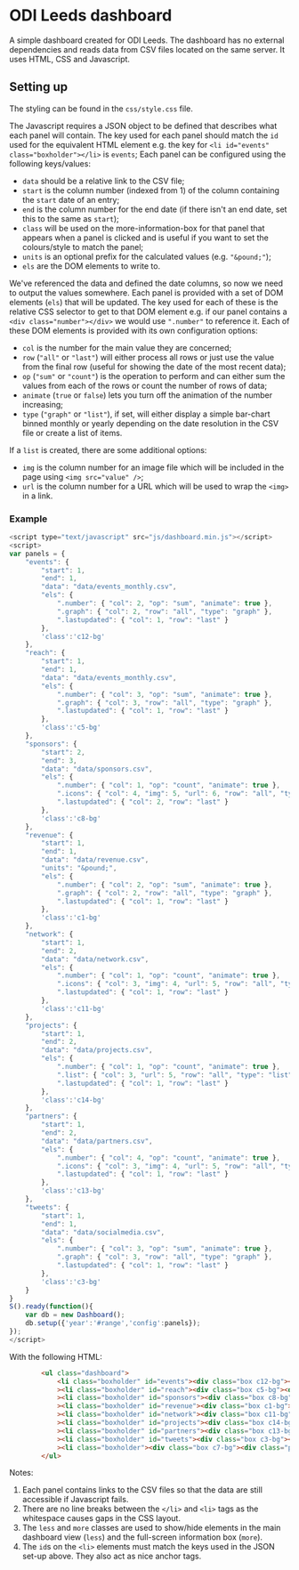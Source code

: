 # ODI Leeds dashboard

A simple dashboard created for ODI Leeds. The dashboard has no external dependencies and reads data from CSV files located on the same server. It uses HTML, CSS and Javascript.

## Setting up

The styling can be found in the `css/style.css` file. 

The Javascript requires a JSON object to be defined that describes what each panel will contain. The key used for each panel should match the `id` used for the equivalent HTML element e.g. the key for `<li id="events" class="boxholder"></li>` is `events`; Each panel can be configured using the following keys/values:

* `data` should be a relative link to the CSV file;
* `start` is the column number (indexed from 1) of the column containing the `start` date of an entry;
* `end` is the column number for the end date (if there isn't an end date, set this to the same as `start`);
* `class` will be used on the more-information-box for that panel that appears when a panel is clicked and is useful if you want to set the colours/style to match the panel;
* `units` is an optional prefix for the calculated values (e.g. `"&pound;"`);
* `els` are the DOM elements to write to.

We've referenced the data and defined the date columns, so now we need to output the values somewhere. Each panel is provided with a set of DOM elements (`els`) that will be updated. The key used for each of these is the relative CSS selector to get to that DOM element e.g. if our panel contains a `<div class="number"></div>` we would use `".number"` to reference it. Each of these DOM elements is provided with its own configuration options:

* `col` is the number for the main value they are concerned;
* `row` (`"all"` or `"last"`) will either process all rows or just use the value from the final row (useful for showing the date of the most recent data);
* `op` (`"sum"` or `"count"`) is the operation to perform and can either sum the values from each of the rows or count the number of rows of data;
* `animate` (`true` or `false`) lets you turn off the animation of the number increasing;
* `type` (`"graph"` or `"list"`), if set, will either display a simple bar-chart binned monthly or yearly depending on the date resolution in the CSV file or create a list of items.

If a `list` is created, there are some additional options:
  * `img` is the column number for an image file which will be included in the page using `<img src="value" />`;
  * `url` is the column number for a URL which will be used to wrap the `<img>` in a link.

### Example

```javascript
<script type="text/javascript" src="js/dashboard.min.js"></script>
<script>
var panels = {
	"events": {
		"start": 1,
		"end": 1,
		"data": "data/events_monthly.csv",
		"els": {
			".number": { "col": 2, "op": "sum", "animate": true },
			".graph": { "col": 2, "row": "all", "type": "graph" },
			".lastupdated": { "col": 1, "row": "last" }
		},
		'class':'c12-bg'
	},
	"reach": {
		"start": 1,
		"end": 1,
		"data": "data/events_monthly.csv",
		"els": {
			".number": { "col": 3, "op": "sum", "animate": true },
			".graph": { "col": 3, "row": "all", "type": "graph" },
			".lastupdated": { "col": 1, "row": "last" }
		},
		'class':'c5-bg'
	},
	"sponsors": {
		"start": 2,
		"end": 3,
		"data": "data/sponsors.csv",
		"els": {
			".number": { "col": 1, "op": "count", "animate": true },
			".icons": { "col": 4, "img": 5, "url": 6, "row": "all", "type": "list" },
			".lastupdated": { "col": 2, "row": "last" }
		},
		'class':'c8-bg'
	},
	"revenue": {
		"start": 1,
		"end": 1,
		"data": "data/revenue.csv",
		"units": "&pound;",
		"els": {
			".number": { "col": 2, "op": "sum", "animate": true },
			".graph": { "col": 2, "row": "all", "type": "graph" },
			".lastupdated": { "col": 1, "row": "last" }
		},
		'class':'c1-bg'
	},
	"network": {
		"start": 1,
		"end": 2,
		"data": "data/network.csv",
		"els": {
			".number": { "col": 1, "op": "count", "animate": true },
			".icons": { "col": 3, "img": 4, "url": 5, "row": "all", "type": "list" },
			".lastupdated": { "col": 1, "row": "last" }
		},
		'class':'c11-bg'
	},
	"projects": {
		"start": 1,
		"end": 2,
		"data": "data/projects.csv",
		"els": {
			".number": { "col": 1, "op": "count", "animate": true },
			".list": { "col": 3, "url": 5, "row": "all", "type": "list" },
			".lastupdated": { "col": 1, "row": "last" }
		},
		'class':'c14-bg'
	},
	"partners": {
		"start": 1,
		"end": 2,
		"data": "data/partners.csv",
		"els": {
			".number": { "col": 4, "op": "count", "animate": true },
			".icons": { "col": 3, "img": 4, "url": 5, "row": "all", "type": "list" },
			".lastupdated": { "col": 1, "row": "last" }
		},
		'class':'c13-bg'
	},
	"tweets": {
		"start": 1,
		"end": 1,
		"data": "data/socialmedia.csv",
		"els": {
			".number": { "col": 3, "op": "sum", "animate": true },
			".graph": { "col": 3, "row": "all", "type": "graph" },
			".lastupdated": { "col": 1, "row": "last" }
		},
		'class':'c3-bg'
	}
}
S().ready(function(){
	var db = new Dashboard();
	db.setup({'year':'#range','config':panels});
});
</script>
```

With the following HTML:

```html
		<ul class="dashboard">
			<li class="boxholder" id="events"><div class="box c12-bg"><div class="panel"><div class="title">Events</div><div class="number less"></div><p class="more">Number of events hosted at ODI Leeds</p><div class="graph more"></div><div class="updated"><span class="updatelabel">Last updated: </span><a href="https://github.com/odileeds/dashboard/tree/master/data/events_monthly.csv" class="lastupdated">events data</a></div></div></div></li
			><li class="boxholder" id="reach"><div class="box c5-bg"><div class="panel"><div class="title">Event reach</div><div class="number less"></div><p class="more">Number of people at ODI Leeds events</p><div class="graph more"></div><div class="updated"><span class="updatelabel">Last updated: </span><a href="https://github.com/odileeds/dashboard/tree/master/data/events_monthly.csv" class="lastupdated">events data by month</a></div></div></div></li
			><li class="boxholder" id="sponsors"><div class="box c8-bg"><div class="panel sponsors"><div class="title">Sponsors</div><div class="number less"></div><div class="icons more"></div><div class="updated"><span class="updatelabel">Last updated: </span><a href="https://github.com/odileeds/dashboard/tree/master/data/sponsors.csv" class="lastupdated">table of sponsors</a></div></div></div></li
			><li class="boxholder" id="revenue"><div class="box c1-bg"><div class="panel"><div class="title">Revenue</div><div class="more">ODI Leeds Node revenue</div><div class="number less"></div><div class="graph more"></div><div class="updated"><span class="updatelabel">Last updated: </span><a href="https://github.com/odileeds/dashboard/tree/master/data/revenue.csv" class="lastupdated data">revenue table</a></div></div></div></li
			><li class="boxholder" id="network"><div class="box c11-bg"><div class="panel"><div class="title">Network</div><div class="number less"></div><div class="icons more"></div><div class="updated"><span class="updatelabel">Last updated: </span><a href="https://github.com/odileeds/dashboard/tree/master/data/network.csv" class="lastupdated data">data about our network</a></div></div></div></li
			><li class="boxholder" id="projects"><div class="box c14-bg"><div class="panel projects"><div class="title">Open innovation <br class="less" />&amp; data projects</div><div class="number less"></div><div class="list more"></div><div class="updated"><span class="updatelabel">Last updated: </span><a href="https://github.com/odileeds/dashboard/tree/master/data/projects.csv" class="lastupdated">a list of our projects</a></div></div></div></li
			><li class="boxholder" id="partners"><div class="box c13-bg"><div class="panel partners"><div class="title">Partners</div><div class="number less"></div><div class="icons more"></div><div class="updated"><span class="updatelabel">Last updated: </span><a href="https://github.com/odileeds/dashboard/tree/master/data/partners.csv" class="lastupdated">data abour our partners</a></div></div></div></li
			><li class="boxholder" id="tweets"><div class="box c3-bg"><div class="panel"><div class="title">Tweet impressions</div><p class="more">Interaction with the <a href="https://twitter.com/ODILeeds">@ODILeeds</a> Twitter account. Source: Twitter Analytics</p><div class="number less"></div><div class="graph more"></div><div class="updated"><span class="updatelabel">Last updated: </span><a href="https://github.com/odileeds/dashboard/tree/master/data/socialmedia.csv" class="lastupdated">twitter stats</a></div></div></div></li
			><li class="boxholder"><div class="box c7-bg"><div class="panel" style="background: url('http://i2.wp.com/leeds.odinodes.wpengine.com/wp-content/uploads/sites/7/2015/07/Yorkshire-Water-Data-Dive-event-at-Munro-House-Leeds..-001.jpg?resize=420%2C240') center center;background: url('bg.jpg') center center;background-size: cover;"><div class="image"></div></div></div></li>
		</ul>
```

Notes:

1. Each panel contains links to the CSV files so that the data are still accessible if Javascript fails.
1. There are no line breaks between the `</li>` and `<li>` tags as the whitespace causes gaps in the CSS layout.
1. The `less` and `more` classes are used to show/hide elements in the main dashboard view  (`less`) and the full-screen information box (`more`).
1. The `id`s on the `<li>` elements must match the keys used in the JSON set-up above. They also act as nice anchor tags.